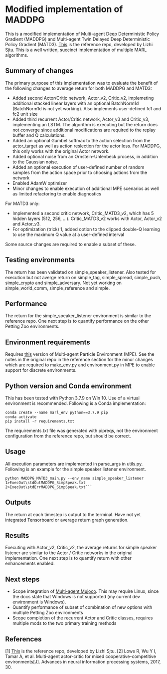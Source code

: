 # Modified implementation of MADDPG
This is a modified implementation of Multi-agent Deep Deterministic Policy Gradient (MADDPG) and Multi-agent Twin Delayed Deep Deterministic Policy Gradient (MATD3).  [This](https://github.com/Lizhi-sjtu/MARL-code-pytorch/tree/main) is the reference repo, developed by Lizhi Sjtu.  This is a well written, succinct implementation of multiple MARL algorithms.<br/>

## Summary of changes
The primary purpose of this implementation was to evaluate the benefit of the following changes to average return for both MADDPG and MATD3:
 - Added second Actor/Critic network, Actor_v2, Critic_v2, implemeting additional stacked linear layers with an optional BatchNorm1d (BatchNorm1d is not yet working).  Also implements user-defined fc1 and fc2 unit size
 - Added third recurrent Actor/Critic network, Actor_v3 and Critic_v3, implementing an LSTM.  The algorithm is executing but the return does not converge since additional modifications are required to the replay buffer and Q calculations.
 - Added an optional Gumbel softmax to the action selection from the actor_target as well as action reslection for the actor loss. For MADDPG, this only works with the original Actor network.
 - Added optional noise from an Ornstein–Uhlenbeck process, in addition to the Gaussian noise.
 - Added an optional execution of user-defined number of random samples from the action space prior to choosing actions from the network
 - Enabled AdamW optimizer
 - Minor changes to enable execution of additional MPE scenarios as well as limited refactoring to enable diagnostics

For MATD3 only:
 - Implemented a second critic network, Critic_MATD3_v2, which has 5 hidden layers (512, 256, ...).  Critic_MATD3_v2 works with Actor, Actor_v2 and Actor_v3.
 - For optimization (trick) 1, added option to the clipped double-Q learning to use the maximum Q value at a user-defined interval

Some source changes are required to enable a subset of these.

## Testing environments
The return has been validated on simple_speaker_listener.  Also tested for execution but not averge return on simple_tag, simple_spread, simple_push, simple_crypto and simple_adversary.  Not yet working on simple_world_comm, simple_reference and simple.

## Performance
The return for the simple_speaker_listener environment is similar to the reference repo.  One next step is to quantify performance on the other Petting Zoo environments.

## Environment requirements
Requires [this](https://github.com/openai/multiagent-particle-envs) version of Multi-agent Particle Environment (MPE).  See the notes in the original repo in the reference section for the minor changes which are required to make_env.py and environment.py in MPE to enable support for discrete environments.

## Python version and Conda environment
This has been tested with Python 3.7.9 on Win 10.  Use of a virtual environment is recommended.  Following is a Conda implementation:

```
conda create --name marl_env python==3.7.9 pip
conda activate
pip install -r requirements.txt
```

The requirements.txt file was generated with pipreqs, not the environment configuration from the reference repo, but should be correct.

## Usage
All execution parameters are implemented in parse_args in utils.py.  Following is an example for the simple speaker listener environment.

```
python MADDPG_MATD3_main.py --env_name simple_speaker_listener  1>ExecOut\stdOutMADDPG_SimpSpeak.txt  2>ExecOut\stdErrMADDPG_SimpSpeak.txt```
```

## Outputs
The return at each timestep is output to the terminal.  Have not yet integrated Tensorboard or average return graph generation.

## Results
Executing with Actor_v2, Critic_v2, the average returns for simple speaker listener are similar to the Actor / Critic networks in the original implementation.  One next step is to quantify return with other enhancements enabled.

## Next steps
 - Scope integration of [Multi-agent Mujoco](https://github.com/Farama-Foundation/Gymnasium-Robotics). This may require Linux, since the docs state that Windows is not supported (my current dev environment is Windows).
 - Quantify performance of subset of combination of new options with multiple Petting Zoo environments
 - Scope completion of the recurrent Actor and Critic classes, requires multiple mods to the two primary training methods

## References
[1] [This](https://github.com/Lizhi-sjtu/MARL-code-pytorch/tree/main) is the reference repo, developed by Lizhi Sjtu.
[2] Lowe R, Wu Y I, Tamar A, et al. Multi-agent actor-critic for mixed cooperative-competitive environments[J]. Advances in neural information processing systems, 2017, 30.<br />
